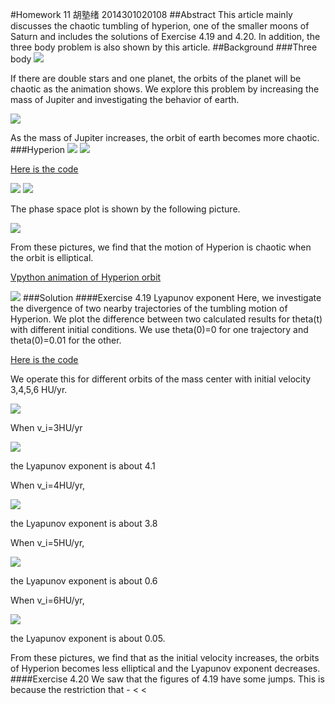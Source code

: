 #Homework 11 胡塾绪 2014301020108
##Abstract
This article mainly discusses the chaotic tumbling of hyperion, one of the smaller moons of Saturn and includes the solutions of Exercise 4.19 and 4.20. In addition, the three body problem is also shown by this article.
##Background
###Three body 
![](https://github.com/earthhero2016/compuational_physics_N2014301020108/blob/master/Ex-11/Two%20star.gif)

If there are double stars and one planet, the orbits of the planet will be chaotic as the animation shows. We explore this problem by increasing the mass of Jupiter and investigating the behavior of earth.

![](https://github.com/earthhero2016/compuational_physics_N2014301020108/blob/master/Ex-11/Jupiter%20earth.png)

As the mass of Jupiter increases, the orbit of earth becomes more chaotic.
###Hyperion
![](https://github.com/earthhero2016/compuational_physics_N2014301020108/blob/master/Ex-11/Hyperion.png)
![](https://github.com/earthhero2016/compuational_physics_N2014301020108/blob/master/Ex-11/2016-12-03_122052.png)

[Here is the code](https://github.com/earthhero2016/compuational_physics_N2014301020108/blob/master/Ex-11/4.0.py)

![](https://github.com/earthhero2016/compuational_physics_N2014301020108/blob/master/Ex-11/figure_1.png)
![](https://github.com/earthhero2016/compuational_physics_N2014301020108/blob/master/Ex-11/2.png)

The phase space plot is shown by the following picture.

![](https://github.com/earthhero2016/compuational_physics_N2014301020108/blob/master/Ex-11/phase%20space.png)

From these pictures, we find that the motion of Hyperion is chaotic when the orbit is elliptical.

[Vpython animation of Hyperion orbit](https://github.com/earthhero2016/compuational_physics_N2014301020108/blob/master/Ex-11/Hyperion%20animation.py)

![](https://github.com/earthhero2016/compuational_physics_N2014301020108/blob/master/Ex-11/Hyperion%20animation2.gif)
###Solution
####Exercise 4.19 Lyapunov exponent
Here, we investigate the divergence of two nearby trajectories of  the tumbling motion of Hyperion. We plot the difference between two calculated results for theta(t) with different initial conditions. We use theta(0)=0 for one trajectory and theta(0)=0.01 for the other.

[Here is the code](https://github.com/earthhero2016/compuational_physics_N2014301020108/blob/master/Ex-11/4.19.py)

We operate this for different orbits of the mass center with initial velocity 3,4,5,6 HU/yr.

![](https://github.com/earthhero2016/compuational_physics_N2014301020108/blob/master/Ex-11/orbits.png)

When v_i=3HU/yr

![](https://github.com/earthhero2016/compuational_physics_N2014301020108/blob/master/Ex-11/3%20%204.1.png)

the Lyapunov exponent is about 4.1

When v_i=4HU/yr,

![](https://github.com/earthhero2016/compuational_physics_N2014301020108/blob/master/Ex-11/4%203.8.png)

the Lyapunov exponent is about 3.8

When v_i=5HU/yr,

![](https://github.com/earthhero2016/compuational_physics_N2014301020108/blob/master/Ex-11/5%200.6.png)

the Lyapunov exponent is about 0.6

When v_i=6HU/yr,

![](https://github.com/earthhero2016/compuational_physics_N2014301020108/blob/master/Ex-11/6%200.05.png)

the Lyapunov exponent is about 0.05.

From these pictures, we find that as the initial velocity increases, the orbits of Hyperion becomes less elliptical and the Lyapunov exponent decreases.
####Exercise 4.20
We saw that the figures of 4.19 have some jumps. This is because the restriction that -<pi> < <theta> < <pi>
